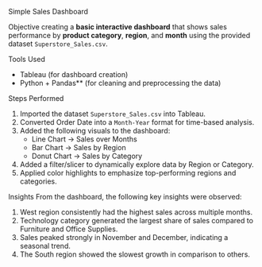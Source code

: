 Simple Sales Dashboard

Objective
creating a **basic interactive dashboard** that shows sales performance by **product category**, **region**, and **month** using the provided dataset `Superstore_Sales.csv`.

Tools Used
- Tableau (for dashboard creation)  
- Python + Pandas** (for cleaning and preprocessing the data)  

Steps Performed
1. Imported the dataset `Superstore_Sales.csv` into Tableau.  
2. Converted Order Date into a `Month-Year` format for time-based analysis.  
3. Added the following visuals to the dashboard:  
   - Line Chart → Sales over Months  
   - Bar Chart → Sales by Region  
   - Donut Chart → Sales by Category  
4. Added a filter/slicer to dynamically explore data by Region or Category.  
5. Applied color highlights to emphasize top-performing regions and categories.  

Insights
From the dashboard, the following key insights were observed:  
1. West region consistently had the highest sales across multiple months.
2. Technology category generated the largest share of sales compared to Furniture and Office Supplies.
3. Sales peaked strongly in November and December, indicating a seasonal trend.
4. The South region showed the slowest growth in comparison to others.

